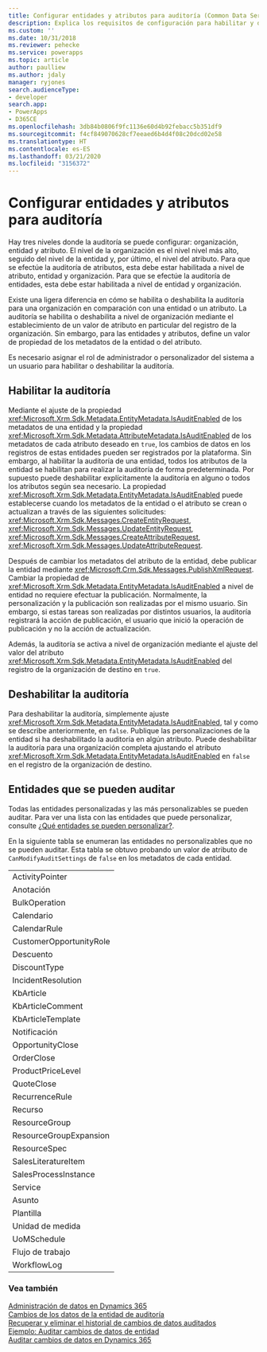 ```yaml
---
title: Configurar entidades y atributos para auditoría (Common Data Service) | Microsoft Docs
description: Explica los requisitos de configuración para habilitar y deshabilitar la auditoría de entidades y sus atributos.
ms.custom: ''
ms.date: 10/31/2018
ms.reviewer: pehecke
ms.service: powerapps
ms.topic: article
author: paulliew
ms.author: jdaly
manager: ryjones
search.audienceType:
- developer
search.app:
- PowerApps
- D365CE
ms.openlocfilehash: 3db84b0806f9fc1136e60d4b92febacc5b351df9
ms.sourcegitcommit: f4cf849070628cf7eeaed6b4d4f08c20dcd02e58
ms.translationtype: HT
ms.contentlocale: es-ES
ms.lasthandoff: 03/21/2020
ms.locfileid: "3156372"
---
```

# <a name="configure-entities-and-attributes-for-auditing"></a>Configurar entidades y atributos para auditoría

Hay tres niveles donde la auditoría se puede configurar: organización, entidad y atributo. El nivel de la organización es el nivel nivel más alto, seguido del nivel de la entidad y, por último, el nivel del atributo. Para que se efectúe la auditoría de atributos, esta debe estar habilitada a nivel de atributo, entidad y organización. Para que se efectúe la auditoría de entidades, esta debe estar habilitada a nivel de entidad y organización.  
  
 Existe una ligera diferencia en cómo se habilita o deshabilita la auditoría para una organización en comparación con una entidad o un atributo. La auditoría se habilita o deshabilita a nivel de organización mediante el establecimiento de un valor de atributo en particular del registro de la organización. Sin embargo, para las entidades y atributos, define un valor de propiedad de los metadatos de la entidad o del atributo.  
  
 Es necesario asignar el rol de administrador o personalizador del sistema a un usuario para habilitar o deshabilitar la auditoría.  
  
## <a name="enabling-auditing"></a>Habilitar la auditoría  

 Mediante el ajuste de la propiedad <xref:Microsoft.Xrm.Sdk.Metadata.EntityMetadata.IsAuditEnabled> de los metadatos de una entidad y la propiedad <xref:Microsoft.Xrm.Sdk.Metadata.AttributeMetadata.IsAuditEnabled> de los metadatos de cada atributo deseado en `true`, los cambios de datos en los registros de estas entidades pueden ser registrados por la plataforma. Sin embargo, al habilitar la auditoría de una entidad, todos los atributos de la entidad se habilitan para realizar la auditoría de forma predeterminada. Por supuesto puede deshabilitar explícitamente la auditoría en alguno o todos los atributos según sea necesario. La propiedad <xref:Microsoft.Xrm.Sdk.Metadata.EntityMetadata.IsAuditEnabled> puede establecerse cuando los metadatos de la entidad o el atributo se crean o actualizan a través de las siguientes solicitudes: <xref:Microsoft.Xrm.Sdk.Messages.CreateEntityRequest>, <xref:Microsoft.Xrm.Sdk.Messages.UpdateEntityRequest>, <xref:Microsoft.Xrm.Sdk.Messages.CreateAttributeRequest>, <xref:Microsoft.Xrm.Sdk.Messages.UpdateAttributeRequest>.  
  
 Después de cambiar los metadatos del atributo de la entidad, debe publicar la entidad mediante <xref:Microsoft.Crm.Sdk.Messages.PublishXmlRequest>. Cambiar la propiedad de <xref:Microsoft.Xrm.Sdk.Metadata.EntityMetadata.IsAuditEnabled> a nivel de entidad no requiere efectuar la publicación. Normalmente, la personalización y la publicación son realizadas por el mismo usuario. Sin embargo, si estas tareas son realizadas por distintos usuarios, la auditoría registrará la acción de publicación, el usuario que inició la operación de publicación y no la acción de actualización.  
  
 Además, la auditoría se activa a nivel de organización mediante el ajuste del valor del atributo <xref:Microsoft.Xrm.Sdk.Metadata.EntityMetadata.IsAuditEnabled> del registro de la organización de destino en `true`.  
  
## <a name="disabling-auditing"></a>Deshabilitar la auditoría  
 Para deshabilitar la auditoría, simplemente ajuste <xref:Microsoft.Xrm.Sdk.Metadata.EntityMetadata.IsAuditEnabled>, tal y como se describe anteriormente, en `false`. Publique las personalizaciones de la entidad si ha deshabilitado la auditoría en algún atributo. Puede deshabilitar la auditoría para una organización completa ajustando el atributo <xref:Microsoft.Xrm.Sdk.Metadata.EntityMetadata.IsAuditEnabled> en `false` en el registro de la organización de destino.  
  
## <a name="entities-that-can-be-audited"></a>Entidades que se pueden auditar  
 Todas las entidades personalizadas y las más personalizables se pueden auditar. Para ver una lista con las entidades que puede personalizar, consulte [¿Qué entidades se pueden personalizar?](/dynamics365/customer-engagement/developer/which-entities-are-customizable).  
  
 En la siguiente tabla se enumeran las entidades no personalizables que no se pueden auditar. Esta tabla se obtuvo probando un valor de atributo de `CanModifyAuditSettings` de `false` en los metadatos de cada entidad.  
  
||  
|-|  
|ActivityPointer|  
|Anotación|  
|BulkOperation|  
|Calendario|  
|CalendarRule|  
|CustomerOpportunityRole|  
|Descuento|  
|DiscountType|  
|IncidentResolution|  
|KbArticle|  
|KbArticleComment|  
|KbArticleTemplate|  
|Notificación|  
|OpportunityClose|  
|OrderClose|  
|ProductPriceLevel|  
|QuoteClose|  
|RecurrenceRule|  
|Recurso|  
|ResourceGroup|  
|ResourceGroupExpansion|  
|ResourceSpec|  
|SalesLiteratureItem|  
|SalesProcessInstance|  
|Service|  
|Asunto|  
|Plantilla|  
|Unidad de medida|  
|UoMSchedule|  
|Flujo de trabajo|  
|WorkflowLog|  
  
### <a name="see-also"></a>Vea también  
 [Administración de datos en Dynamics 365](/dynamics365/customer-engagement/developer/manage-data)   
 [Cambios de los datos de la entidad de auditoría](/dynamics365/customer-engagement/developer/audit-entity-data-changes)   
 [Recuperar y eliminar el historial de cambios de datos auditados](retrieve-and-delete-the-history-of-audited-data-changes.md)   
 [Ejemplo: Auditar cambios de datos de entidad](/dynamics365/customer-engagement/developer/sample-audit-entity-data-changes)   
 [Auditar cambios de datos en Dynamics 365](/dynamics365/customer-engagement/developer/audit-entity-data-changes)